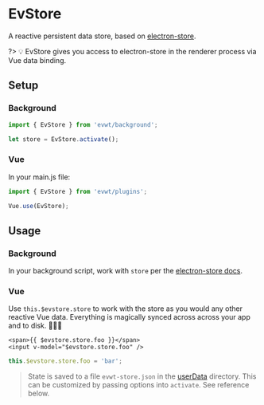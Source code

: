 # EvStore

A reactive persistent data store, based on [electron-store](https://github.com/sindresorhus/electron-store).

?> 💡 EvStore gives you access to electron-store in the renderer process via Vue data binding.

## Setup

### Background

```js
import { EvStore } from 'evwt/background';

let store = EvStore.activate();
```

### Vue

In your main.js file:

```js
import { EvStore } from 'evwt/plugins';

Vue.use(EvStore);
```

## Usage

### Background

In your background script, work with `store` per the [electron-store docs](https://github.com/sindresorhus/electron-store).

### Vue

Use `this.$evstore.store` to work with the store as you would any other reactive Vue data. Everything is magically synced across across your app and to disk. 🧙🏻‍♂️

```vue
<span>{{ $evstore.store.foo }}</span>
<input v-model="$evstore.store.foo" />
```

```js
this.$evstore.store.foo = 'bar';
```

> State is saved to a file `evwt-store.json` in the [userData](https://www.electronjs.org/docs/api/app#appgetpathname) directory. This can be customized by passing options into `activate`. See reference below.


